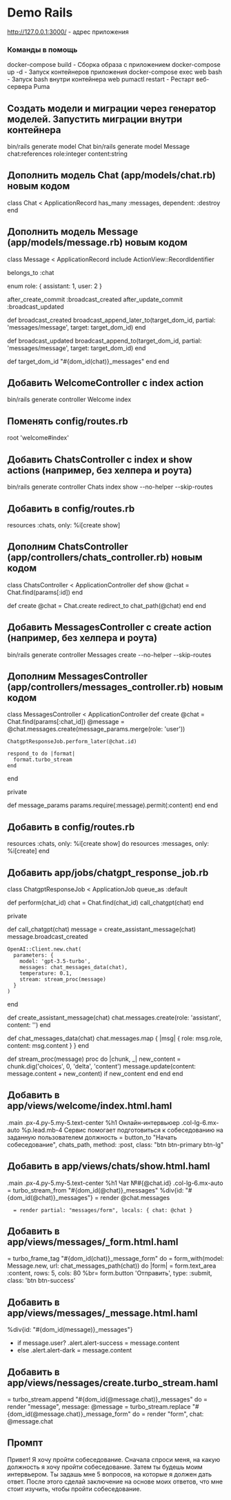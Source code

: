 # Demo Rails

http://127.0.0.1:3000/ - адрес приложения

### Команды в помощь
docker-compose build - Сборка образа с приложением
docker-compose up -d - Запуск контейнеров приложения
docker-compose exec web bash - Запуск bash внутри контейнера web
pumactl restart - Рестарт веб-сервера Puma

## Создать модели и миграции через генератор моделей. Запустить миграции внутри контейнера
bin/rails generate model Chat
bin/rails generate model Message chat:references role:integer content:string

## Дополнить модель Chat (app/models/chat.rb) новым кодом
class Chat < ApplicationRecord
  has_many :messages, dependent: :destroy
end

## Дополнить модель Message (app/models/message.rb) новым кодом
class Message < ApplicationRecord
  include ActionView::RecordIdentifier

  belongs_to :chat

  enum role: { assistant: 1, user: 2 }

  after_create_commit :broadcast_created
  after_update_commit :broadcast_updated

  def broadcast_created
    broadcast_append_later_to(target_dom_id, partial: 'messages/message', target: target_dom_id)
  end

  def broadcast_updated
    broadcast_append_to(target_dom_id, partial: 'messages/message', target: target_dom_id)
  end

  def target_dom_id
    "#{dom_id(chat)}_messages"
  end
end


## Добавить WelcomeController с index action
bin/rails generate controller Welcome index

## Поменять config/routes.rb
root 'welcome#index'


## Добавить ChatsController с index и show actions (например, без хелпера и роута)
bin/rails generate controller Chats index show --no-helper --skip-routes

## Добавить в config/routes.rb
resources :chats, only: %i[create show]

## Дополним ChatsController (app/controllers/chats_controller.rb) новым кодом
class ChatsController < ApplicationController
  def show
    @chat = Chat.find(params[:id])
  end

  def create
    @chat = Chat.create
    redirect_to chat_path(@chat)
  end
end


## Добавить MessagesController с create action (например, без хелпера и роута)
bin/rails generate controller Messages create --no-helper --skip-routes

## Дополним MessagesController (app/controllers/messages_controller.rb) новым кодом
class MessagesController < ApplicationController
  def create
    @chat = Chat.find(params[:chat_id])
    @message = @chat.messages.create(message_params.merge(role: 'user'))

    ChatgptResponseJob.perform_later(@chat.id)

    respond_to do |format|
      format.turbo_stream
    end
  end

  private

  def message_params
    params.require(:message).permit(:content)
  end
end

## Добавить в config/routes.rb
resources :chats, only: %i[create show] do
  resources :messages, only: %i[create]
end


## Добавить app/jobs/chatgpt_response_job.rb
class ChatgptResponseJob < ApplicationJob
  queue_as :default

  def perform(chat_id)
    chat = Chat.find(chat_id)
    call_chatgpt(chat)
  end

  private

  def call_chatgpt(chat)
    message = create_assistant_message(chat)
    message.broadcast_created

    OpenAI::Client.new.chat(
      parameters: {
        model: 'gpt-3.5-turbo',
        messages: chat_messages_data(chat),
        temperature: 0.1,
        stream: stream_proc(message)
      }
    )
  end

  def create_assistant_message(chat)
    chat.messages.create(role: 'assistant', content: '')
  end

  def chat_messages_data(chat)
    chat.messages.map { |msg| { role: msg.role, content: msg.content } }
  end

  def stream_proc(message)
    proc do |chunk, _|
      new_content = chunk.dig('choices', 0, 'delta', 'content')
      message.update(content: message.content + new_content) if new_content
    end
  end
end

## Добавить в app/views/welcome/index.html.haml
.main
  .px-4.py-5.my-5.text-center
    %h1 Онлайн-интервьюер
    .col-lg-6.mx-auto 
      %p.lead.mb-4 Сервис помогает подготовиться к собеседованию на заданную пользователем должность
      = button_to "Начать собеседование", chats_path, method: :post, class: "btn btn-primary btn-lg"

## Добавить в app/views/chats/show.html.haml
.main
  .px-4.py-5.my-5.text-center
    %h1 Чат №#{@chat.id}
    .col-lg-6.mx-auto 
      = turbo_stream_from "#{dom_id(@chat)}_messages"
      %div{id: "#{dom_id(@chat)}_messages"}
        = render @chat.messages
  
      = render partial: "messages/form", locals: { chat: @chat }

## Добавить в app/views/messages/_form.html.haml
= turbo_frame_tag "#{dom_id(chat)}_message_form" do
  = form_with(model: Message.new, url: chat_messages_path(chat)) do |form|
    = form.text_area :content, rows: 5, cols: 80
    %br= form.button 'Отправить', type: :submit, class: 'btn btn-success'


## Добавить в app/views/messages/_message.html.haml
%div{id: "#{dom_id(message)}_messages"}
  - if message.user?
    .alert.alert-success
      = message.content
  - else
    .alert.alert-dark
      = message.content

## Добавить в app/views/nessages/create.turbo_stream.haml
= turbo_stream.append "#{dom_id(@message.chat)}_messages" do
  = render "message", message: @message
= turbo_stream.replace "#{dom_id(@message.chat)}_message_form" do
  = render "form", chat: @message.chat

## Промпт
Привет! Я хочу пройти собеседование. Сначала спроси меня, на какую должность я хочу пройти собеседование. Затем ты будешь моим интервьером. Ты задашь мне 5 вопросов, на которые я должен дать ответ. После этого сделай заключение на основе моих ответов, что мне стоит изучить, чтобы пройти собеседование.